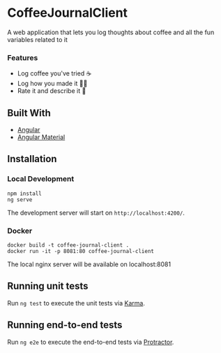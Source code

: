 # CoffeeJournalClient
A web application that lets you log thoughts about coffee and all the fun variables related to it

### Features 
- Log coffee you've tried :coffee:
- Log how you made it :man_cook:
- Rate it and describe it :thought_balloon:

## Built With
- [Angular](https://angular.io/)
- [Angular Material](https://material.angular.io/)

## Installation
### Local Development
```
npm install
ng serve
```

The development server will start on `http://localhost:4200/`.

### Docker

```
docker build -t coffee-journal-client .
docker run -it -p 8081:80 coffee-journal-client
```

The local nginx server will be available on localhost:8081

## Running unit tests

Run `ng test` to execute the unit tests via [Karma](https://karma-runner.github.io).

## Running end-to-end tests

Run `ng e2e` to execute the end-to-end tests via [Protractor](http://www.protractortest.org/).
